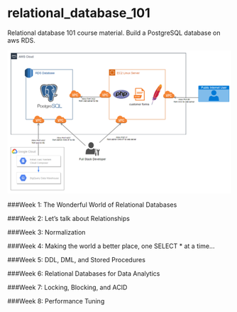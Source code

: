 # relational_database_101
Relational database 101 course material.  Build a PostgreSQL database on aws RDS.

![Image of Architecture](https://raw.githubusercontent.com/alanjbates/relational_database_101/master/database1-architecture.png)

###Week 1: The Wonderful World of Relational Databases

###Week 2: Let’s talk about Relationships

###Week 3: Normalization

###Week 4: Making the world a better place, one SELECT * at a time...

###Week 5: DDL, DML, and Stored Procedures

###Week 6: Relational Databases for Data Analytics

###Week 7: Locking, Blocking, and ACID

###Week 8: Performance Tuning